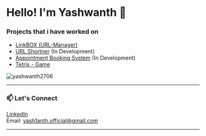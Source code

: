 # Hello! I'm Yashwanth  🐧

###  Projects that i have worked on
- [LinkBOX (URL-Manager)](https://github.com/yashwanth2706/LinkBOX) 
- [URL Shortner](https://github.com/yashwanth2706/django-url-shortner) (In Development) 
- [Appointment Booking System](https://github.com/yashwanth2706/appointment_booking_system) (In Development) 
- [Tetris - Game](https://github.com/yashwanth2706/Tetris)

<p align="left"> <img src="https://komarev.com/ghpvc/?username=yashwanth2706&label=Profile%20views&color=0e75b6&style=flat" alt="yashwanth2706" /> </p>

---

### 📫 Let's Connect
[LinkedIn](https://linkedin.com/in/yashwanth2706) \
Email: yash1anth.official@gmail.com

---
